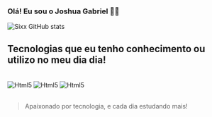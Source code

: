 ### Olá! Eu sou o Joshua Gabriel 👋🏽


![Sixx GitHub stats](https://github-readme-stats.vercel.app/api?username=SixxxNine&show_icons=true&theme=tokyonight)

## Tecnologias que eu tenho conhecimento ou utilizo no meu dia dia!

<div style="display: inline_block"><br/>
  <img align="center" alt="Html5" src="https://img.shields.io/badge/HTML5-E34F26?style=for-the-badge&logo=html5&logoColor=white" />
  <img align="center" alt="Html5" src="https://img.shields.io/badge/CSS3-1572B6?style=for-the-badge&logo=css3&logoColor=white" /> 
  <img align="center" alt="Html5" src="https://img.shields.io/badge/Lua-2C2D72?style=for-the-badge&logo=lua&logoColor=white" />
</div>

<br/>

> Apaixonado por tecnologia, e cada dia estudando mais!
